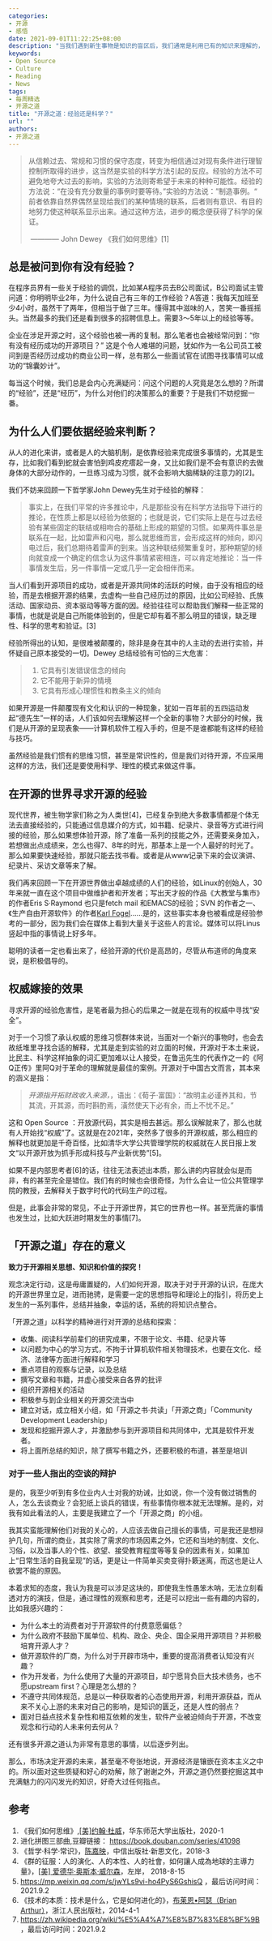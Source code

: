 ```yaml
---
categories:
- 开源
- 感悟
date: 2021-09-01T11:22:25+08:00
description: "当我们遇到新生事物是知识的盲区后，我们通常是利用已有的知识来理解的，这是大脑的运行机制，然后不断的进行学习、尝试、设想、试错，取得阶段性结果，然后如此反复。这似乎是解释的通的，但是现实呢？我们会本能的使用经验来反对一切尝试，在开源的世界，此类事件也概莫能外。"
keywords:
- Open Source
- Culture
- Reading
- News
tags:
- 每周精选
- 开源之道
title: "开源之道：经验还是科学？"
url: ""
authors:
- 开源之道
---
```


> 从信赖过去、常规和习惯的保守态度，转变为相信通过对现有条件进行理智控制所取得的进步，这当然是实验的科学方法引起的反应。经验的方法不可避免地夸大过去的影响，实验的方法则寄希望于未来的种种可能性。经验的方法说：“在没有充分数量的事例时要等待。”实验的方法说：”制造事例。“ 前者依靠自然界偶然呈现给我们的某种情境的联系，后者则有意识、有目的地努力使这种联系显示出来。通过这种方法，进步的概念便获得了科学的保证。
>
> ​         ———— John Dewey 《我们如何思维》[1]

## 总是被问到你有没有经验？

在程序员界有一些关于经验的调侃，比如某A程序员去B公司面试，B公司面试主管问道：你明明毕业2年，为什么说自己有三年的工作经验？A答道：我每天加班至少4小时，虽然干了两年，但相当于做了三年。懂得其中滋味的人，苦笑一番摇摇头。当然最多的我们还是看到很多的招聘信息上。需要3～5年以上的经验等等。

企业在涉足开源之时，这个经验也被一再的复制。那么笔者也会被经常问到：“你有没有经历成功的开源项目？” 这是个令人难堪的问题，犹如作为一名公司员工被问到是否经历过成功的商业公司一样，总有那么一些面试官在试图寻找事情可以成功的“锦囊妙计”。

每当这个时候，我们总是会内心充满疑问：问这个问题的人究竟是怎么想的？所谓的“经验”，还是“经历”，为什么对他们的决策那么的重要？于是我们不妨挖掘一番。

## 为什么人们要依据经验来判断？

从人的进化来讲，或者是人的大脑机制，是依靠经验来完成很多事情的，尤其是生存，比如我们看到蛇就会害怕到鸡皮疙瘩起一身，又比如我们是不会有意识的去做身体的大部分动作的，一旦练习成为习惯，就不会影响大脑稀缺的注意力的[2]。

我们不妨来回顾一下哲学家John Dewey先生对于经验的解释：

> 事实上，在我们平常的许多推论中，凡是那些没有在科学方法指导下进行的推论，在性质上都是以经验为依据的；也就是说，它们实际上是在与过去经验有某些固定的联结或相吻合的基础上形成的期望的习惯。如果两件事总是联系在一起，比如雷声和闪电，那么就思维而言，会形成这样的倾向，即闪电过后，我们总期待着雷声的到来。当这种联结频繁重复时，那种期望的倾向就变成一个确定的信念认为这件事情紧密相连，可以肯定地推论：当一件事情发生后，另一件事情一定或几乎一定会相伴而来。

当人们看到开源项目的成功，或者是开源共同体的活跃的时候，由于没有相应的经验，而是去根据开源的结果，去虚构一些自己经历过的原因，比如公司经验、氏族活动、国家动员、资本驱动等等方面的因。经验往往可以帮助我们解释一些正常的事情，也就是说是自己所能体验到的，但是它却有着不那么明显的错误，缺乏理性、科学的思考和验证。[3]

经验所得出的认知，是很难被颠覆的，除非是身在其中的人主动的去进行实验，并怀疑自己原本接受的一切。Dewey 总结经验有可怕的三大危害：

> 1. 它具有引发错误信念的倾向
> 2. 它不能用于新异的情境
> 3. 它具有形成心理惯性和教条主义的倾向

如果开源是一件颠覆现有文化和认识的一种现象，犹如一百年前的五四运动发起“德先生”一样的话，人们该如何去理解这样一个全新的事物？大部分的时候，我们是从开源的呈现表象——计算机软件工程入手的，但是不是谁都能有这样的经验与技巧。

虽然经验是我们惯有的思维习惯，甚至是常识性的，但是我们对待开源，不应采用这样的方法，我们还是要使用科学、理性的模式来做这件事。

## 在开源的世界寻求开源的经验

现代世界，被生物学家们称之为人类世[4]，已经复杂到绝大多数事情都是个体无法去直接经验的，只能通过信息媒介的方式，如书籍、纪录片、录音等方式进行间接的经验，那么如果想体验开源，除了准备一系列的技能之外，还需要亲身加入，若想做出点成绩来，怎么也得7、8年的时光，那基本上是一个人最好的时光了。那么如果要快速经验，那就只能去找书看。或者是从www记录下来的会议演讲、纪录片、采访文章等来了解。

我们再来回顾一下在开源世界做出卓越成绩的人们的经验，如Linux的创始人，30年来就一直在这个项目中做维护者和开发者；写出天才般的作品《大教堂与集市》的作者Eris S·Raymond 也只是fetch mail 和EMACS的经验；SVN 的作者之一、《生产自由开源软件》的作者[Karl Fogel](http://www.red-bean.com/kfogel/)......是的，这些事实本身也被看成是经验参考的一部分，因为我们会在媒体上看到大量关于这些人的言论。媒体可以将Linus 竖起中指的事情说上好多年。

聪明的读者一定也看出来了，经验开源的代价是高昂的，尽管从布道师的角度来说，是积极倡导的。

## 权威嫁接的效果

寻求开源的经验危害性，是笔者最为担心的后果之一就是在现有的权威中寻找“安全”。

对于一个习惯了承认权威的思维习惯群体来说，当面对一个新兴的事物时，也会去故纸堆里寻找合适的解释，尤其是走到实验的对立面的时候，开源对于本土来说，比民主、科学这样抽象的词汇更加难以让人接受，在鲁迅先生的代表作之一的《阿Q正传》里阿Q对于革命的理解就是最佳的案例。开源对于中国古文而言，其本来的涵义是指：

> *开源指开拓财政收入来源，*，语出：《荀子·富国》：“故明主必谨养其和，节其流，开其源，而时斟酌焉，潢然使天下必有余，而上不忧不足。”

这和 Open Source ：开放源代码，其实是相去甚远。那么误解就来了，那么也就有人开始找“权威”了。这就是在2021年，突然多了很多的开源权威，那么相应的解释也就更加是千奇百怪，比如清华大学公共管理学院的权威就在人民日报上发文“以开源开放为抓手形成科技与产业新优势”[5]。

如果不是内部思考者[6]的话，往往无法表述出本质，那么讲的内容就会似是而非，有的甚至完全是错位。我们有的时候也会很奇怪，为什么会让一位公共管理学院的教授，去解释关于数字时代的代码生产的过程。

但是，此事会非常的常见，不止于开源世界，其它的世界也一样。甚至荒唐的事情也发生过，比如大跃进时期发生的事情[7]。

## 「开源之道」存在的意义

**致力于开源相关思想、知识和价值的探究！**

观念决定行动，这是毋庸置疑的，人们如何开源，取决于对于开源的认识，在庞大的开源世界里立足，进而驰骋，是需要一定的思想指导和理论上的指引，将历史上发生的一系列事件，总结并抽象，幸运的话，系统的将知识点整合。

「开源之道」以科学的精神进行对开源的总结和探索：

*  收集、阅读科学前辈们的研究成果，不限于论文、书籍、纪录片等
*  以问题为中心的学习方式，不拘于计算机软件相关物理技术，也要在文化、经济、法律等方面进行解释和学习
* 重点项目的观察与记录，以及总结
* 撰写文章和书籍，并虚心接受来自各界的批评
* 组织开源相关的活动
* 积极参与到企业相关的开源交流当中
* 建立对话，成立相关小组，如「开源之书·共读」「开源之商」「Community Development Leadership」
* 发现和挖掘开源人才，并激励参与到开源项目和共同体中，尤其是软件开发者。
* 将上面所总结的知识，除了撰写书籍之外，还要积极的布道，甚至是培训

### 对于一些人指出的空谈的辩护

是的，我至少听到有多位业内人士对我的劝诫，比如说，你一个没有做过销售的人，怎么去谈商业？会犯纸上谈兵的错误，有些事情你根本就无法理解。是的，对我有如此看法的人，主要是我建立了一个「开源之商」的小组。

我其实蛮能理解他们对我的关心的，人应该去做自己擅长的事情，可是我还是想辩护几句，所谓的商业，其实除了需求的市场因素之外，它还和当地的制度、文化、习俗，以及当事人的个性、欲望、接受教育程度等等复杂的因素有关，如果加上“日常生活的自我呈现”的话，更是让一件简单买卖变得扑簌迷离，而这也是让人欲罢不能的原因。

本着求知的态度，我认为我是可以涉足这块的，即使我生性愚笨木呐，无法立刻看透对方的演技，但是，通过理性的观察和思考，还是可以挖出一些有趣的内容的，比如我感兴趣的：

* 为什么本土的消费者对于开源软件的付费意愿偏低？
* 为什么政府不鼓励下属单位、机构、政企、央企、国企采用开源项目？并积极培育开源人才？
* 做开源软件的厂商，为什么对于开辟市场中，重要的提高消费者认知没有兴趣？
* 作为开发者，为什么使用了大量的开源项目，却宁愿背负巨大技术债务，也不愿upstream first？心理是怎么想的？
* 不遵守共同体规范，总是以一种获取者的心态使用开源，利用开源获益，而从来不关心上游的未来对自己的影响，是知识的匮乏，还是人性的弱点？
* 面对日益点技术复杂性和相互依赖的发生，软件产业被迫倾向于开源，不改变观念和行动的人未来何去何从？

还有很多开源之道认为非常有意思的事情，以后逐步列出。

那么，市场决定开源的未来，甚至毫不夸张地说，开源经济是镶嵌在资本主义之中的。所以面对这些质疑和好心的劝解，除了谢谢之外，开源之道仍然要挖掘这其中充满魅力的闪闪发光的知识，好奇大过任何指点。

## 参考

1. 《我们如何思维》,[[美\]约翰·杜威](https://book.douban.com/search/约翰·杜威)，华东师范大学出版社，2020-1
2. 进化拼图三部曲,豆瓣链接： https://book.douban.com/series/41098
3. 《哲学·科学·常识》，[陈嘉映](https://book.douban.com/search/陈嘉映)，中信出版社·新思文化，2018-3
4. 《群的征服：人的演化、人的本性、人的社會，如何讓人成為地球的主導力量》，[[美\] 爱德华·奥斯本·威尔森](https://book.douban.com/author/264675)，左岸， 2018-8-15
5. https://mp.weixin.qq.com/s/jwYLs9vi-ho4PyS6GshisQ ，最后访问时间：2021.9.2
6. 《技术的本质：技术是什么，它是如何进化的》，[布莱恩•阿瑟（Brian Arthur）](https://book.douban.com/search/布莱恩•阿瑟)，浙江人民出版社，2014-4-1
7. https://zh.wikipedia.org/wiki/%E5%A4%A7%E8%B7%83%E8%BF%9B ，最后访问时间：2021.9.2
